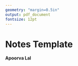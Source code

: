 ```yaml
---
geometry: "margin=0.5in"
output: pdf_document
fontsize: 12pt
---
```


# Notes Template
**Apoorva Lal**


